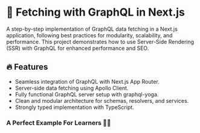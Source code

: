 # 🚀 Fetching with GraphQL in Next.js
A step-by-step implementation of GraphQL data fetching in a Next.js application, following best practices for modularity, scalability, and performance. This project demonstrates how to use Server-Side Rendering (SSR) with GraphQL for enhanced performance and SEO.

## 🔥 Features
- Seamless integration of GraphQL with Next.js App Router.
- Server-side data fetching using Apollo Client.
- Fully functional GraphQL server setup with graphql-yoga.
- Clean and modular architecture for schemas, resolvers, and services.
- Strongly typed implementation with TypeScript.


### A Perfect Example For Learners 🧑‍🎓